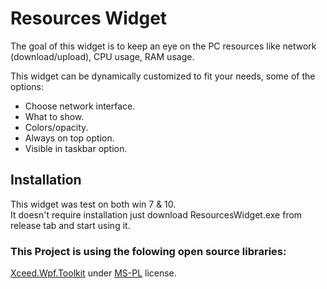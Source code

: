 # Resources Widget
The goal of this widget is to keep an eye on the PC resources like network (download/upload), CPU usage, RAM usage.

This widget can be dynamically customized to fit your needs, some of the options:
  * Choose network interface.
  * What to show.
  * Colors/opacity.
  * Always on top option.
  * Visible in taskbar option.

## Installation
This widget was test on both win 7 & 10.  
It doesn't require installation just download ResourcesWidget.exe from release tab and start using it.

### This Project is using the folowing open source libraries:   
[Xceed.Wpf.Toolkit](https://github.com/xceedsoftware/wpftoolkit) under [MS-PL](https://github.com/xceedsoftware/wpftoolkit/blob/master/license.md) license.
